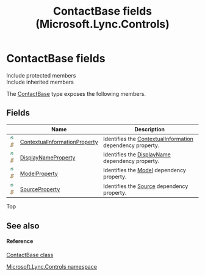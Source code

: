 ﻿---
title: ContactBase fields (Microsoft.Lync.Controls)
TOCTitle: ContactBase fields
ms:assetid: Fields.T:Microsoft.Lync.Controls.ContactBase_DI_3_UC_OCS14MrefLyncWPF
ms:mtpsurl: https://msdn.microsoft.com/en-us/library/microsoft.lync.controls.contactbase_di_3_uc_ocs14mreflyncwpf_fields(v=office.15)
ms:contentKeyID: 48588558
ms.date: 07/28/2014
mtps_version: v=office.15
---

# ContactBase fields

Include protected members  
Include inherited members  

The [ContactBase](contactbase-class-microsoft-lync-controls_1.md) type exposes the following members.

## Fields

<table>
<thead>
<tr class="header">
<th> </th>
<th>Name</th>
<th>Description</th>
</tr>
</thead>
<tbody>
<tr class="odd">
<td><img src="images/Hh380180.pubfield(Office.15).gif" title="Public field" alt="Public field" /><img src="images/Hh365030.static(Office.15).gif" title="Static member" alt="Static member" /></td>
<td><a href="contactbase-contextualinformationproperty-field-microsoft-lync-controls_1.md">ContextualInformationProperty</a></td>
<td>Identifies the <a href="contactbase-contextualinformation-property-microsoft-lync-controls_1.md">ContextualInformation</a> dependency property.</td>
</tr>
<tr class="even">
<td><img src="images/Hh380180.pubfield(Office.15).gif" title="Public field" alt="Public field" /><img src="images/Hh365030.static(Office.15).gif" title="Static member" alt="Static member" /></td>
<td><a href="contactbase-displaynameproperty-field-microsoft-lync-controls_1.md">DisplayNameProperty</a></td>
<td>Identifies the <a href="contactbase-displayname-property-microsoft-lync-controls_1.md">DisplayName</a> dependency property.</td>
</tr>
<tr class="odd">
<td><img src="images/Hh380180.pubfield(Office.15).gif" title="Public field" alt="Public field" /><img src="images/Hh365030.static(Office.15).gif" title="Static member" alt="Static member" /></td>
<td><a href="contactbase-modelproperty-field-microsoft-lync-controls_1.md">ModelProperty</a></td>
<td>Identifies the <a href="contactbase-model-property-microsoft-lync-controls_1.md">Model</a> dependency property.</td>
</tr>
<tr class="even">
<td><img src="images/Hh380180.pubfield(Office.15).gif" title="Public field" alt="Public field" /><img src="images/Hh365030.static(Office.15).gif" title="Static member" alt="Static member" /></td>
<td><a href="contactbase-sourceproperty-field-microsoft-lync-controls_1.md">SourceProperty</a></td>
<td>Identifies the <a href="contactbase-source-property-microsoft-lync-controls_1.md">Source</a> dependency property.</td>
</tr>
</tbody>
</table>


Top

## See also

#### Reference

[ContactBase class](contactbase-class-microsoft-lync-controls_1.md)

[Microsoft.Lync.Controls namespace](microsoft-lync-controls-namespace_1.md)

